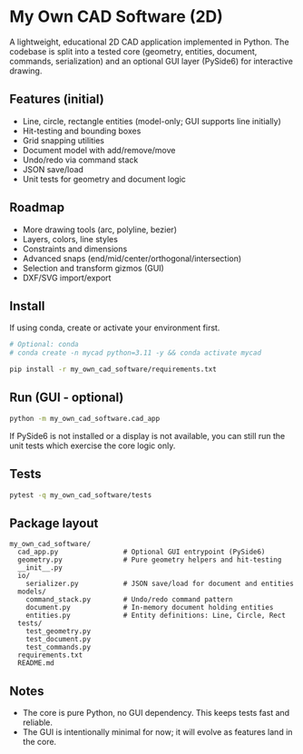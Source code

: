 # My Own CAD Software (2D)

A lightweight, educational 2D CAD application implemented in Python. The codebase is split into a tested core (geometry, entities, document, commands, serialization) and an optional GUI layer (PySide6) for interactive drawing.

## Features (initial)
- Line, circle, rectangle entities (model-only; GUI supports line initially)
- Hit-testing and bounding boxes
- Grid snapping utilities
- Document model with add/remove/move
- Undo/redo via command stack
- JSON save/load
- Unit tests for geometry and document logic

## Roadmap
- More drawing tools (arc, polyline, bezier)
- Layers, colors, line styles
- Constraints and dimensions
- Advanced snaps (end/mid/center/orthogonal/intersection)
- Selection and transform gizmos (GUI)
- DXF/SVG import/export

## Install
If using conda, create or activate your environment first.

```bash
# Optional: conda
# conda create -n mycad python=3.11 -y && conda activate mycad

pip install -r my_own_cad_software/requirements.txt
```

## Run (GUI - optional)
```bash
python -m my_own_cad_software.cad_app
```

If PySide6 is not installed or a display is not available, you can still run the unit tests which exercise the core logic only.

## Tests
```bash
pytest -q my_own_cad_software/tests
```

## Package layout
```
my_own_cad_software/
  cad_app.py                # Optional GUI entrypoint (PySide6)
  geometry.py               # Pure geometry helpers and hit-testing
  __init__.py
  io/
    serializer.py           # JSON save/load for document and entities
  models/
    command_stack.py        # Undo/redo command pattern
    document.py             # In-memory document holding entities
    entities.py             # Entity definitions: Line, Circle, Rect
  tests/
    test_geometry.py
    test_document.py
    test_commands.py
  requirements.txt
  README.md
```

## Notes
- The core is pure Python, no GUI dependency. This keeps tests fast and reliable.
- The GUI is intentionally minimal for now; it will evolve as features land in the core.
